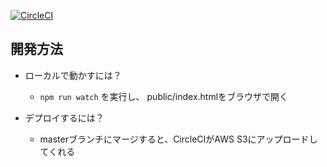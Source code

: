 [![CircleCI](https://circleci.com/gh/kwmt/learnjs.svg?style=svg&circle-token=f5494bec80c6a8c521390715a6fb217f253a176f)](https://circleci.com/gh/kwmt/learnjs)

## 開発方法

- ローカルで動かすには？
  - `npm run watch` を実行し、 public/index.htmlをブラウザで開く

- デプロイするには？
  - masterブランチにマージすると、CircleCIがAWS S3にアップロードしてくれる


